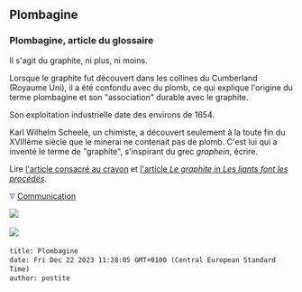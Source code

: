 ## Plombagine
### Plombagine, article du glossaire
 Il s'agit du graphite, ni plus, ni moins.

Lorsque le graphite fut découvert dans les collines du Cumberland (Royaume Uni), il a été confondu avec du plomb, ce qui explique l'origine du terme plombagine et son "association" durable avec le graphite.

Son exploitation industrielle date des environs de 1654.

Karl Wilhelm Scheele, un chimiste, a découvert seulement à la toute fin du XVIIIème siècle que le minerai ne contenait pas de plomb. C'est lui qui a inventé le terme de "graphite", s'inspirant du grec _graphein_, écrire.

Lire [l'article consacré au crayon](crayon.html) et [l'article _Le graphite_ in _Les liants font les procédés_](graphite.html).



![](images/flechebas.gif) [Communication](http://www.artrealite.com/annonceurs.htm) 

[![](https://cbonvin.fr/sites/regie.artrealite.com/visuels/campagne1.png)](index-2.html#20131014)

![](https://cbonvin.fr/sites/regie.artrealite.com/visuels/campagne2.png)
```
title: Plombagine
date: Fri Dec 22 2023 11:28:05 GMT+0100 (Central European Standard Time)
author: postite
```
